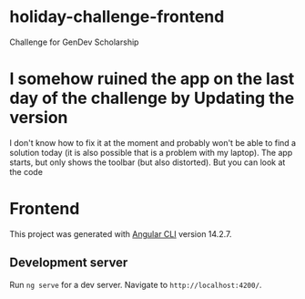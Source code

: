 # holiday-challenge-frontend
 Challenge for GenDev Scholarship

# I somehow ruined the app on the last day of the challenge by Updating the version
I don't know how to fix it at the moment and probably won't be able to find a solution today (it is also possible that is a problem with my laptop). The app starts, but only shows the toolbar (but also distorted). But you can look at the code 

# Frontend

This project was generated with [Angular CLI](https://github.com/angular/angular-cli) version 14.2.7.

## Development server

Run `ng serve` for a dev server. Navigate to `http://localhost:4200/`. 
